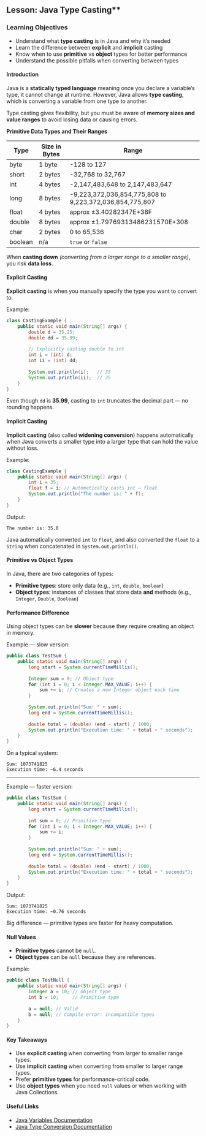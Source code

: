 ## Lesson: Java Type Casting**
### Learning Objectives
- Understand what **type casting** is in Java and why it’s needed
- Learn the difference between **explicit** and **implicit** casting
- Know when to use **primitive** vs **object** types for better performance
- Understand the possible pitfalls when converting between types

#### Introduction

Java is a **statically typed language** meaning once you declare a variable’s type, it cannot change at runtime. However, Java allows **type casting**, which is converting a variable from one type to another.

Type casting gives flexibility, but you must be aware of **memory sizes and value ranges** to avoid losing data or causing errors.


**Primitive Data Types and Their Ranges**

| Type    | Size in Bytes | Range                                                   |
| ------- | ------------- | ------------------------------------------------------- |
| byte    | 1 byte        | -128 to 127                                             |
| short   | 2 bytes       | -32,768 to 32,767                                       |
| int     | 4 bytes       | -2,147,483,648 to 2,147,483,647                         |
| long    | 8 bytes       | -9,223,372,036,854,775,808 to 9,223,372,036,854,775,807 |
| float   | 4 bytes       | approx ±3.40282347E+38F                                 |
| double  | 8 bytes       | approx ±1.79769313486231570E+308                        |
| char    | 2 bytes       | 0 to 65,536                                             |
| boolean | n/a           | `true` or `false`                                       |

When **casting down** *(converting from a larger range to a smaller range)*, you risk **data loss**.

#### Explicit Casting

**Explicit casting** is when you manually specify the type you want to convert to.

Example:

```java
class CastingExample {
    public static void main(String[] args) {
        double d = 35.25;
        double dd = 35.99;
        
        // Explicitly casting double to int
        int i = (int) d;
        int ii = (int) dd;
        
        System.out.println(i);   // 35
        System.out.println(ii);  // 35
    }
}
```

Even though `dd` is **35.99**, casting to `int` truncates the decimal part — no rounding happens.


#### Implicit Casting

**Implicit casting** (also called **widening conversion**) happens automatically when Java converts a smaller type into a larger type that can hold the value without loss.

Example:

```java
class CastingExample {
    public static void main(String[] args) {
        int i = 35;
        float f = i; // Automatically casts int → float
        System.out.println("The number is: " + f);
    }
}
```

Output:

```
The number is: 35.0
```

Java automatically converted `int` to `float`, and also converted the `float` to a `String` when concatenated in `System.out.println()`.



#### Primitive vs Object Types

In Java, there are two categories of types:

* **Primitive types**: store only data (e.g., `int`, `double`, `boolean`)
* **Object types**: instances of classes that store data **and** methods (e.g., `Integer`, `Double`, `Boolean`)


#### Performance Difference

Using object types can be **slower** because they require creating an object in memory.

Example — slow version:

```java
public class TestSum {
    public static void main(String[] args) {
        long start = System.currentTimeMillis();
        
        Integer sum = 0; // Object type
        for (int i = 0; i < Integer.MAX_VALUE; i++) {
            sum += i; // Creates a new Integer object each time
        }
        
        System.out.println("Sum: " + sum);
        long end = System.currentTimeMillis();
        
        double total = (double) (end - start) / 1000;
        System.out.println("Execution time: " + total + " seconds");
    }
}
```

On a typical system:

```
Sum: 1073741825
Execution time: ~6.4 seconds
```

---

Example — faster version:

```java
public class TestSum {
    public static void main(String[] args) {
        long start = System.currentTimeMillis();
        
        int sum = 0; // Primitive type
        for (int i = 0; i < Integer.MAX_VALUE; i++) {
            sum += i;
        }
        
        System.out.println("Sum: " + sum);
        long end = System.currentTimeMillis();
        
        double total = (double) (end - start) / 1000;
        System.out.println("Execution time: " + total + " seconds");
    }
}
```

Output:

```
Sum: 1073741825
Execution time: ~0.76 seconds
```

Big difference — primitive types are faster for heavy computation.


#### Null Values

* **Primitive types** cannot be `null`.
* **Object types** can be `null` because they are references.

Example:

```java
public class TestNull {
    public static void main(String[] args) {
        Integer a = 10; // Object type
        int b = 10;     // Primitive type
        
        a = null; // Valid
        b = null; // Compile error: incompatible types
    }
}
```

#### Key Takeaways

* Use **explicit casting** when converting from larger to smaller range types.
* Use **implicit casting** when converting from smaller to larger range types.
* Prefer **primitive types** for performance-critical code.
* Use **object types** when you need `null` values or when working with Java Collections.

#### Useful Links

* [Java Variables Documentation](https://docs.oracle.com/javase/tutorial/java/nutsandbolts/variables.html)
* [Java Type Conversion Documentation](https://docs.oracle.com/javase/specs/jls/se17/html/jls-5.html)

